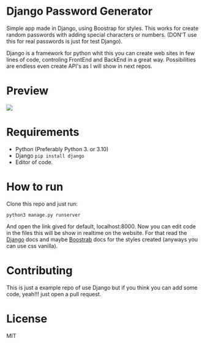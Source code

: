 # Django Password Generator

Simple app made in Django, using Boostrap for styles. This works for create random passwords with adding special characters or numbers. (DON'T use this for real passwords is just for test Django).

Django is a framework for python whit this you can create web sites in few lines of code, controling FrontEnd and BackEnd in a great way. Possibilities are endless even create API's as I will show in next repos.

# Preview

<img src="https://i.imgur.com/lY8hdIU.png">

# Requirements
- Python (Preferably Python 3. or 3.10)
- Django `pip install django`
- Editor of code.

# How to run

Clone this repo and just run:
```
python3 manage.py runserver
```
And open the link gived for default, localhost:8000. Now you can edit code in the files this will be show in realtime on the website. For that read the [Django](https://docs.djangoproject.com/en/4.0/) docs and maybe [Boostrab](https://getbootstrap.com/docs/5.1/getting-started/introduction/) docs for the styles created (anyways you can use css vanilla).

# Contributing

This is just a example repo of use Django but if you think you can add some code, yeah!!! just open a pull request.

# License

MIT
